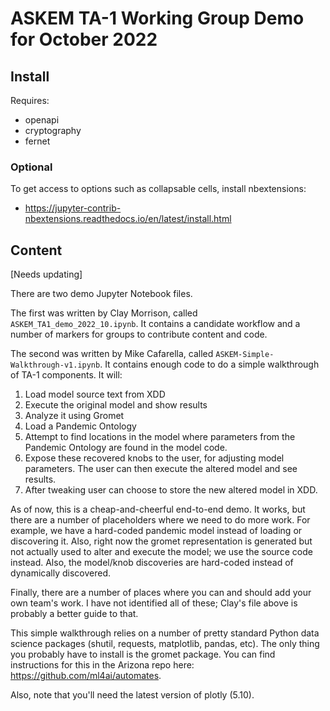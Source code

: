 # ASKEM TA-1 Working Group Demo for October 2022

## Install

Requires:

- openapi
- cryptography
- fernet

### Optional

To get access to options such as collapsable cells, install nbextensions:

- https://jupyter-contrib-nbextensions.readthedocs.io/en/latest/install.html

## Content

[Needs updating]

There are two demo Jupyter Notebook files.

The first was written by Clay Morrison, called
`ASKEM_TA1_demo_2022_10.ipynb`. It contains a candidate workflow and a
number of markers for groups to contribute content and code.

The second was written by Mike Cafarella, called
`ASKEM-Simple-Walkthrough-v1.ipynb`. It contains enough code to do a
simple walkthrough of TA-1 components. It will:
1. Load model source text from XDD
2. Execute the original model and show results 
3. Analyze it using Gromet
4. Load a Pandemic Ontology
5. Attempt to find locations in the model where parameters from the
   Pandemic Ontology are found in the model code.
6. Expose these recovered knobs to the user, for adjusting model
   parameters. The user can then execute the altered model and see
   results.
7. After tweaking user can choose to store the new altered model in
   XDD.

As of now, this is a cheap-and-cheerful end-to-end demo. It works, but
there are a number of placeholders where we need to do more
work.  For example, we have a hard-coded pandemic model instead of
loading or discovering it. Also, right now the gromet representation
is generated but not actually used to alter and execute the model; we
use the source code instead. Also, the model/knob discoveries are
hard-coded instead of dynamically discovered.

Finally, there are a number of places where you can and should
add your own team's work. I have not identified all of these; Clay's
file above is probably a better guide to that.

This simple walkthrough relies on a number of pretty standard Python
data science packages (shutil, requests, matplotlib, pandas, etc). The
only thing you probably have to install is the gromet package. You can
find instructions for this in the Arizona repo here:
https://github.com/ml4ai/automates.

Also, note that you'll need the latest version of plotly (5.10).


